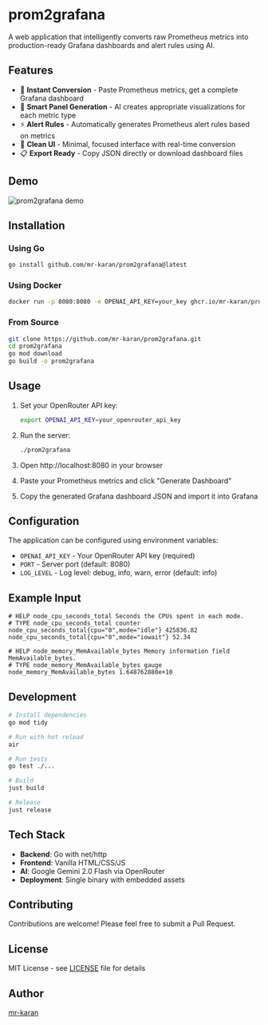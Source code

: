# prom2grafana

A web application that intelligently converts raw Prometheus metrics into production-ready Grafana dashboards and alert rules using AI.

## Features

- 🚀 **Instant Conversion** - Paste Prometheus metrics, get a complete Grafana dashboard
- 🎯 **Smart Panel Generation** - AI creates appropriate visualizations for each metric type
- ⚡ **Alert Rules** - Automatically generates Prometheus alert rules based on metrics
- 🎨 **Clean UI** - Minimal, focused interface with real-time conversion
- 📋 **Export Ready** - Copy JSON directly or download dashboard files

## Demo

![prom2grafana demo](demo.gif)

## Installation

### Using Go

```bash
go install github.com/mr-karan/prom2grafana@latest
```

### Using Docker

```bash
docker run -p 8080:8080 -e OPENAI_API_KEY=your_key ghcr.io/mr-karan/prom2grafana
```

### From Source

```bash
git clone https://github.com/mr-karan/prom2grafana.git
cd prom2grafana
go mod download
go build -o prom2grafana
```

## Usage

1. Set your OpenRouter API key:
   ```bash
   export OPENAI_API_KEY=your_openrouter_api_key
   ```

2. Run the server:
   ```bash
   ./prom2grafana
   ```

3. Open http://localhost:8080 in your browser

4. Paste your Prometheus metrics and click "Generate Dashboard"

5. Copy the generated Grafana dashboard JSON and import it into Grafana

## Configuration

The application can be configured using environment variables:

- `OPENAI_API_KEY` - Your OpenRouter API key (required)
- `PORT` - Server port (default: 8080)
- `LOG_LEVEL` - Log level: debug, info, warn, error (default: info)

## Example Input

```
# HELP node_cpu_seconds_total Seconds the CPUs spent in each mode.
# TYPE node_cpu_seconds_total counter
node_cpu_seconds_total{cpu="0",mode="idle"} 425836.82
node_cpu_seconds_total{cpu="0",mode="iowait"} 52.34

# HELP node_memory_MemAvailable_bytes Memory information field MemAvailable_bytes.
# TYPE node_memory_MemAvailable_bytes gauge
node_memory_MemAvailable_bytes 1.648762880e+10
```

## Development

```bash
# Install dependencies
go mod tidy

# Run with hot reload
air

# Run tests
go test ./...

# Build
just build

# Release
just release
```

## Tech Stack

- **Backend**: Go with net/http
- **Frontend**: Vanilla HTML/CSS/JS
- **AI**: Google Gemini 2.0 Flash via OpenRouter
- **Deployment**: Single binary with embedded assets

## Contributing

Contributions are welcome! Please feel free to submit a Pull Request.

## License

MIT License - see [LICENSE](LICENSE) file for details

## Author

[mr-karan](https://github.com/mr-karan)